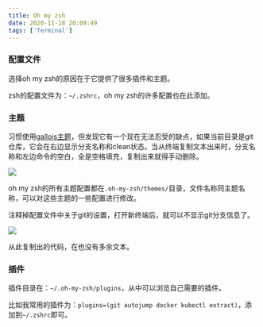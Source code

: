 ```yaml
---
title: Oh my zsh
date: 2020-11-18 20:09:49
tags: ['Terminal']
---
```



### 配置文件

选择oh my zsh的原因在于它提供了很多插件和主题。

zsh的配置文件为：`~/.zshrc`，oh my zsh的许多配置也在此添加。

### 主题

习惯使用[gallois主题](https://github.com/ohmyzsh/ohmyzsh/blob/master/themes/gallois.zsh-theme)，但发现它有一个现在无法忍受的缺点，如果当前目录是git仓库，它会在右边显示分支名称和clean状态。当从终端复制文本出来时，分支名称和左边命令的空白，全是空格填充，复制出来就得手动删除。

![](https://lessisbetter.site/images/2020-11-old-gallois.png)

oh my zsh的所有主题配置都在`.oh-my-zsh/themes/`目录，文件名称同主题名称，可以对这些主题的一些配置进行修改。

注释掉配置文件中关于git的设置，打开新终端后，就可以不显示git分支信息了。

![](https://lessisbetter.site/images/2020-11-new-gallois.png)


从此复制出的代码，在也没有多余文本。

### 插件

插件目录在：`~/.oh-my-zsh/plugins`，从中可以浏览自己需要的插件。

比如我常用的插件为：`plugins=(git autojump docker kubectl extract)`，添加到`~/.zshrc`即可。